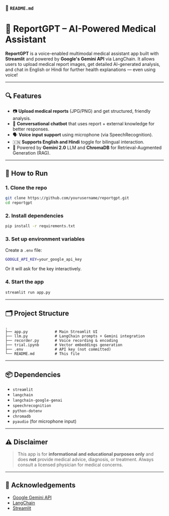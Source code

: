 ### 📄 `README.md`

# 🧠 ReportGPT – AI-Powered Medical Assistant

**ReportGPT** is a voice-enabled multimodal medical assistant app built with **Streamlit** and powered by **Google's Gemini API** via LangChain. It allows users to upload medical report images, get detailed AI-generated analysis, and chat in English or Hindi for further health explanations — even using voice!

---

## 🔍 Features

- 📷 **Upload medical reports** (JPG/PNG) and get structured, friendly analysis.
- 💬 **Conversational chatbot** that uses report + external knowledge for better responses.
- 🗣️ **Voice input support** using microphone (via SpeechRecognition).
- 🇮🇳 **Supports English and Hindi** toggle for bilingual interaction.
- 🧠 Powered by **Gemini 2.0** LLM and **ChromaDB** for Retrieval-Augmented Generation (RAG).

---

## 🚀 How to Run

### 1. Clone the repo
```bash
git clone https://github.com/yourusername/reportgpt.git
cd reportgpt
````

### 2. Install dependencies

```bash
pip install -r requirements.txt
```

### 3. Set up environment variables

Create a `.env` file:

```bash
GOOGLE_API_KEY=your_google_api_key
```

Or it will ask for the key interactively.

### 4. Start the app

```bash
streamlit run app.py
```

---

## 🗂️ Project Structure

```
.
├── app.py            # Main Streamlit UI
├── llm.py            # LangChain prompts + Gemini integration
├── recorder.py       # Voice recording & encoding
├── trial.ipynb       # Vector embeddings generation
├── .env              # API key (not committed)
└── README.md         # This file
```

---

## 📦 Dependencies

* `streamlit`
* `langchain`
* `langchain-google-genai`
* `speechrecognition`
* `python-dotenv`
* `chromadb`
* `pyaudio` (for microphone input)

---

## ⚠️ Disclaimer

> This app is for **informational and educational purposes only** and does **not** provide medical advice, diagnosis, or treatment. Always consult a licensed physician for medical concerns.

---

## 🙌 Acknowledgements

* [Google Gemini API](https://ai.google.dev/)
* [LangChain](https://www.langchain.com/)
* [Streamlit](https://streamlit.io/)

